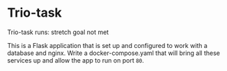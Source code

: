 # Trio-task

Trio-task runs: stretch goal not met


This is a Flask application that is set up and configured to work with a database and nginx. Write a docker-compose.yaml that will bring all these services up and allow the app to run on port `80`.